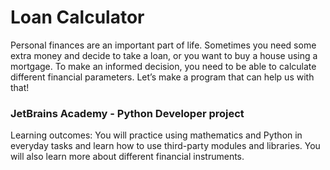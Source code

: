 # Loan Calculator
Personal finances are an important part of life. Sometimes you need some extra money and decide to take a loan, or you want to buy a house using a mortgage. To make an informed decision, you need to be able to calculate different financial parameters. Let’s make a program that can help us with that!
### JetBrains Academy - Python Developer project
Learning outcomes: 
You will practice using mathematics and Python in everyday tasks and learn how to use third-party modules and libraries. You will also learn more about different financial instruments.
